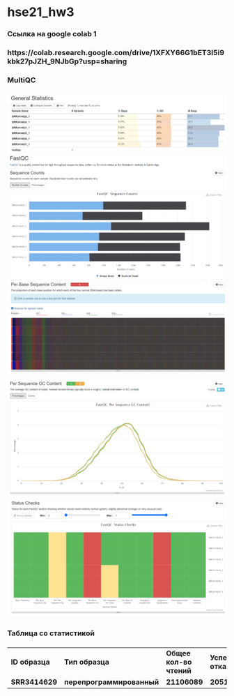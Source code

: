 # hse21_hw3


<h3>Ссылка на google colab 1<h3/> 
https://colab.research.google.com/drive/1XFXY66G1bET3l5i9kbk27pJZH_9NJbGp?usp=sharing

<h3> MultiQC <h3/>
  
![](https://github.com/ZhukovaJul/hse21_hw3/blob/59bfc707862cd6c20a65afa460cf57caeac92aa4/img/1.PNG)
![](https://github.com/ZhukovaJul/hse21_hw3/blob/59bfc707862cd6c20a65afa460cf57caeac92aa4/img/2.PNG)
![](https://github.com/ZhukovaJul/hse21_hw3/blob/59bfc707862cd6c20a65afa460cf57caeac92aa4/img/5.PNG)
![](https://github.com/ZhukovaJul/hse21_hw3/blob/59bfc707862cd6c20a65afa460cf57caeac92aa4/img/6.PNG)
![](https://github.com/ZhukovaJul/hse21_hw3/blob/59bfc707862cd6c20a65afa460cf57caeac92aa4/img/9.PNG)

<h3> Таблица со статистикой <h3/>  
  <table>
  <tr>
    <td>ID образца</td>
    <td>Тип образца</td>
    <td>Общее кол-во чтений</td>
    <td>Успешно откартированные</td>
    <td>Уникально откартированные</td>
    <td>Попали на гены</td>
  </tr>
    <tr>
    <td>SRR3414629</td>
    <td>перепрограммированный</td>
    <td>21106089</td>
    <td>20510113</td>
    <td>18375888</td>
    <td>16049609</td>
  </tr>
</table>

